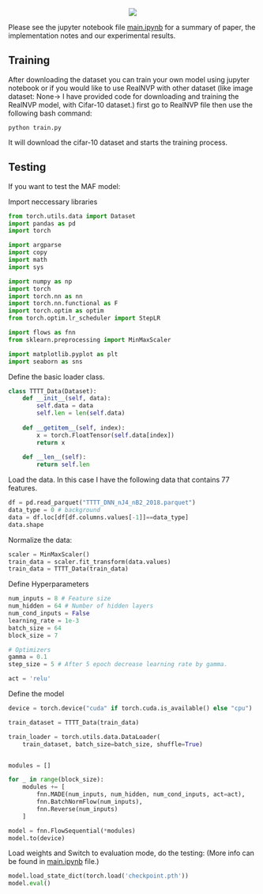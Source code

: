 <div align="center">
  <img src="images/documantation.png">
</div>

Please see the jupyter notebook file [main.ipynb](main.ipynb) for a summary of paper, the implementation notes and our experimental results.

## Training

After downloading the dataset you can train your own model using jupyter notebook or if you would like to use RealNVP with other dataset (like image dataset: None-> I have provided code for downloading and training the RealNVP model, with Cifar-10 dataset.) first go to RealNVP file then use the following bash command:

```
python train.py
```

It will download the cifar-10 dataset and starts the training process.

## Testing

If you want to test the MAF model:


Import neccessary libraries
```python
from torch.utils.data import Dataset
import pandas as pd
import torch

import argparse
import copy
import math
import sys

import numpy as np
import torch
import torch.nn as nn
import torch.nn.functional as F
import torch.optim as optim
from torch.optim.lr_scheduler import StepLR

import flows as fnn
from sklearn.preprocessing import MinMaxScaler

import matplotlib.pyplot as plt
import seaborn as sns
```

Define the basic loader class.

```python
class TTTT_Data(Dataset):
    def __init__(self, data):
        self.data = data
        self.len = len(self.data)
    
    def __getitem__(self, index):
        x = torch.FloatTensor(self.data[index])
        return x
    
    def __len__(self):
        return self.len
```

Load the data. In this case I have the following data that contains 77 features.

```python
df = pd.read_parquet("TTTT_DNN_nJ4_nB2_2018.parquet")
data_type = 0 # background
data = df.loc[df[df.columns.values[-1]]==data_type]
data.shape
```

Normalize the data:

```python
scaler = MinMaxScaler()
train_data = scaler.fit_transform(data.values)
train_data = TTTT_Data(train_data)
```


Define Hyperparameters

```python
num_inputs = 8 # Feature size
num_hidden = 64 # Number of hidden layers
num_cond_inputs = False
learning_rate = 1e-3
batch_size = 64
block_size = 7

# Optimizers
gamma = 0.1
step_size = 5 # After 5 epoch decrease learning rate by gamma.

act = 'relu'

```

Define the model

```python
device = torch.device("cuda" if torch.cuda.is_available() else "cpu")

train_dataset = TTTT_Data(train_data)

train_loader = torch.utils.data.DataLoader(
    train_dataset, batch_size=batch_size, shuffle=True)


modules = []

for _ in range(block_size):
    modules += [
        fnn.MADE(num_inputs, num_hidden, num_cond_inputs, act=act),
        fnn.BatchNormFlow(num_inputs),
        fnn.Reverse(num_inputs)
    ]

model = fnn.FlowSequential(*modules)
model.to(device)
```

Load weights and Switch to evaluation mode, do the testing: (More info can be found in [main.ipynb](main.ipynb) file.)

```python
model.load_state_dict(torch.load('checkpoint.pth'))
model.eval()
```
